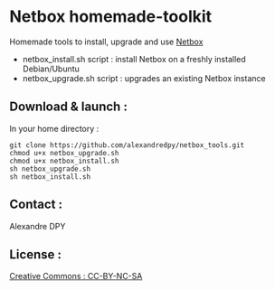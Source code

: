 # Netbox homemade-toolkit
Homemade tools to install, upgrade and use [Netbox](https://github.com/netbox-community/netbox)

- netbox_install.sh script : install Netbox on a freshly installed Debian/Ubuntu
- netbox_upgrade.sh script : upgrades an existing Netbox instance

## Download & launch : 
In your home directory :
```shell
git clone https://github.com/alexandredpy/netbox_tools.git
chmod u+x netbox_upgrade.sh
chmod u+x netbox_install.sh
sh netbox_upgrade.sh
sh netbox_install.sh
```

## Contact :
Alexandre DPY

## License :
[Creative Commons : CC-BY-NC-SA](https://creativecommons.org/licenses/by-nc-sa/4.0/)